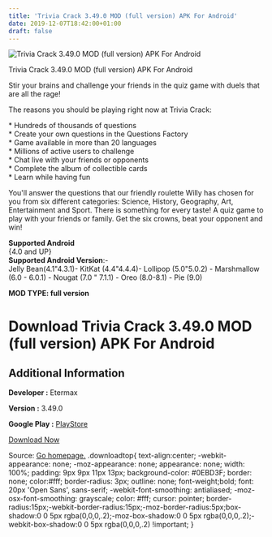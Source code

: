 ```yaml
---
title: 'Trivia Crack 3.49.0 MOD (full version) APK For Android'
date: 2019-12-07T18:42:00+01:00
draft: false
---
```


![Trivia Crack 3.49.0 MOD (full version) APK For Android](https://i2.wp.com/apkhome.net/wp-content/uploads/2019/12/Trivia-Crack-1.png "Trivia Crack 3.49.0 MOD (full version) APK For Android")

  

Trivia Crack 3.49.0 MOD (full version) APK For Android

Stir your brains and challenge your friends in the quiz game with duels that are all the rage!

The reasons you should be playing right now at Trivia Crack:

\* Hundreds of thousands of questions  
\* Create your own questions in the Questions Factory  
\* Game available in more than 20 languages  
\* Millions of active users to challenge  
\* Chat live with your friends or opponents  
\* Complete the album of collectible cards  
\* Learn while having fun

You'll answer the questions that our friendly roulette Willy has chosen for you from six different categories: Science, History, Geography, Art, Entertainment and Sport. There is something for every taste! A quiz game to play with your friends or family. Get the six crowns, beat your opponent and win!

**Supported Android**  
{4.0 and UP}  
**Supported Android Version**:-  
Jelly Bean(4.1"4.3.1)- KitKat (4.4"4.4.4)- Lollipop (5.0"5.0.2) - Marshmallow (6.0 - 6.0.1) - Nougat (7.0 " 7.1.1) - Oreo (8.0-8.1) - Pie (9.0)

**MOD TYPE: full version**

Download Trivia Crack 3.49.0 MOD (full version) APK For Android
===============================================================

Additional Information
----------------------

**Developer :** Etermax

**Version :** 3.49.0

**Google Play :** [PlayStore](https://play.google.com/store/apps/details?id=com.etermax.preguntados.lite)

  

[Download Now](https://store4app.co/post/trivia-crack-3-49-0-mod-full-version-apk-for-android_1575739785)

  
Source: [Go homepage.](https://store4app.co/post/trivia-crack-3-49-0-mod-full-version-apk-for-android_1575739785) .downloadtop{ text-align:center; -webkit-appearance: none; -moz-appearance: none; appearance: none; width: 100%; padding: 9px 9px 11px 13px; background-color: #0EBD3F; border: none; color:#fff; border-radius: 3px; outline: none; font-weight;bold; font: 20px 'Open Sans', sans-serif; -webkit-font-smoothing: antialiased; -moz-osx-font-smoothing: grayscale; color: #fff; cursor: pointer; border-radius:15px;-webkit-border-radius:15px;-moz-border-radius:5px;box-shadow:0 0 5px rgba(0,0,0,.2);-moz-box-shadow:0 0 5px rgba(0,0,0,.2);-webkit-box-shadow:0 0 5px rgba(0,0,0,.2) !important; }